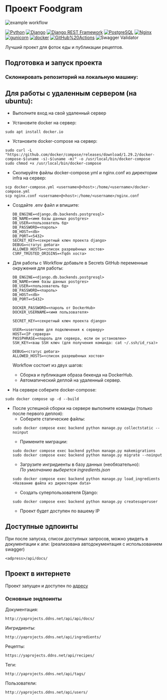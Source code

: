 # Проект Foodgram
![example workflow](https://github.com/Volkovev33/foodgram-project-react/actions/workflows/main.yml/badge.svg)  
  
[![Python](https://img.shields.io/badge/-Python-464646?style=flat-square&logo=Python)](https://www.python.org/)
[![Django](https://img.shields.io/badge/-Django-464646?style=flat-square&logo=Django)](https://www.djangoproject.com/)
[![Django REST Framework](https://img.shields.io/badge/-Django%20REST%20Framework-464646?style=flat-square&logo=Django%20REST%20Framework)](https://www.django-rest-framework.org/)
[![PostgreSQL](https://img.shields.io/badge/-PostgreSQL-464646?style=flat-square&logo=PostgreSQL)](https://www.postgresql.org/)
[![Nginx](https://img.shields.io/badge/-NGINX-464646?style=flat-square&logo=NGINX)](https://nginx.org/ru/)
[![gunicorn](https://img.shields.io/badge/-gunicorn-464646?style=flat-square&logo=gunicorn)](https://gunicorn.org/)
[![docker](https://img.shields.io/badge/-Docker-464646?style=flat-square&logo=docker)](https://www.docker.com/)
[![GitHub%20Actions](https://img.shields.io/badge/-GitHub%20Actions-464646?style=flat-square&logo=GitHub%20actions)](https://github.com/features/actions)
![Swagger Validator](https://img.shields.io/swagger/valid/3.0?specUrl=https%3A%2F%2Fraw.githubusercontent.com%2FOAI%2FOpenAPI-Specification%2Fmaster%2Fexamples%2Fv2.0%2Fjson%2Fpetstore-expanded.json)



Лучший проект для фоток еды и публикации рецептов.

## Подготовка и запуск проекта
### Склонировать репозиторий на локальную машину:
## Для работы с удаленным сервером (на ubuntu):
* Выполните вход на свой удаленный сервер

* Установите docker на сервер:
```
sudo apt install docker.io 
```
* Установите docker-compose на сервер:
```
sudo curl -L "https://github.com/docker/compose/releases/download/1.29.2/docker-compose-$(uname -s)-$(uname -m)" -o /usr/local/bin/docker-compose
sudo chmod +x /usr/local/bin/docker-compose
```  
* Скопируйте файлы docker-compose.yml и nginx.conf из директории infra на сервер:
```
scp docker-compose.yml <username>@<host>:/home/<username>/docker-compose.yml
scp nginx.conf <username>@<host>:/home/<username>/nginx.conf
```

* Cоздайте .env файл и впишите:
    ```
    DB_ENGINE=<django.db.backends.postgresql>
    DB_NAME=<имя базы данных postgres>
    DB_USER=<пользователь бд>
    DB_PASSWORD=<пароль>
    DB_HOST=<db>
    DB_PORT=<5432>
    SECRET_KEY=<секретный ключ проекта django>
    DEBUG=<статус дебага>
    ALLOWED_HOSTS=<список разрешённых хостов>
    CSRF_TRUSTED_ORIGINS=<fqdn хоста>
    ```
* Для работы с Workflow добавьте в Secrets GitHub переменные окружения для работы:
    ```
    DB_ENGINE=<django.db.backends.postgresql>
    DB_NAME=<имя базы данных postgres>
    DB_USER=<пользователь бд>
    DB_PASSWORD=<пароль>
    DB_HOST=<db>
    DB_PORT=<5432>
    
    DOCKER_PASSWORD=<пароль от DockerHub>
    DOCKER_USERNAME=<имя пользователя>
    
    SECRET_KEY=<секретный ключ проекта django>

    USER=<username для подключения к серверу>
    HOST=<IP сервера>
    PASSPHRASE=<пароль для сервера, если он установлен>
    SSH_KEY=<ваш SSH ключ (для получения команда: cat ~/.ssh/id_rsa)>
    
    DEBUG=<статус дебага>
    ALLOWED_HOSTS=<список разрешённых хостов>
    ```
    Workflow состоит из двух шагов:
     - Сборка и публикация образа бекенда на DockerHub.
     - Автоматический деплой на удаленный сервер.

* На сервере соберите docker-compose:
```
sudo docker compose up -d --build
```
* После успешной сборки на сервере выполните команды (только после первого деплоя):
    - Соберите статические файлы:
    ```
    sudo docker compose exec backend python manage.py collectstatic --noinput
    ```
    - Примените миграции:
    ```
    sudo docker compose exec backend python manage.py makemigrations
    sudo docker compose exec backend python manage.py migrate --noinput
    ```
    - Загрузите ингридиенты  в базу данных (необязательно):  
    *По умолчанию выберется ingredients.json*
    ```
    sudo docker compose exec backend python manage.py load_ingredients <Название файла из директории data>
    ```
    - Создать суперпользователя Django:
    ```
    sudo docker compose exec backend python manage.py createsuperuser
    ```
    - Проект будет доступен по вашему IP

## Доступные эдпоинты
При после запуска, список доступных запросов, можно увидеть в документации к апи:
(реализована автодокументация с использованием swagger)
```
<adpress>/api/docs/
```

## Проект в интернете
Проект запущен и доступен по [адресу](https://yaprojects.ddns.net/)

### Основные эндпоинты
Документация:
```
http://yaprojects.ddns.net/api/api/docs/
```
Ингридиенты:
```
http://yaprojects.ddns.net/api/ingredients/
```
Рецепты:
```
https://yaprojects.ddns.net/api/recipes/
```
Теги:
```
http://yaprojects.ddns.net/api/tags/
```
Пользователи:
```
http://yaprojects.ddns.net/api/users/
```
